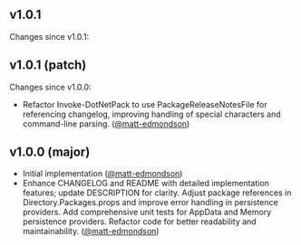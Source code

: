 ## v1.0.1

Changes since v1.0.1:
## v1.0.1 (patch)

Changes since v1.0.0:

- Refactor Invoke-DotNetPack to use PackageReleaseNotesFile for referencing changelog, improving handling of special characters and command-line parsing. ([@matt-edmondson](https://github.com/matt-edmondson))
## v1.0.0 (major)

- Initial implementation ([@matt-edmondson](https://github.com/matt-edmondson))
- Enhance CHANGELOG and README with detailed implementation features; update DESCRIPTION for clarity. Adjust package references in Directory.Packages.props and improve error handling in persistence providers. Add comprehensive unit tests for AppData and Memory persistence providers. Refactor code for better readability and maintainability. ([@matt-edmondson](https://github.com/matt-edmondson))
